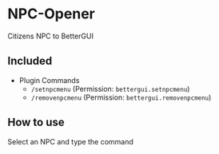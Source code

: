 # NPC-Opener

Citizens NPC to BetterGUI

## Included

* Plugin Commands
    * `/setnpcmenu` (Permission: `bettergui.setnpcmenu`)
    * `/removenpcmenu` (Permission: `bettergui.removenpcmenu`)

## How to use

Select an NPC and type the command
